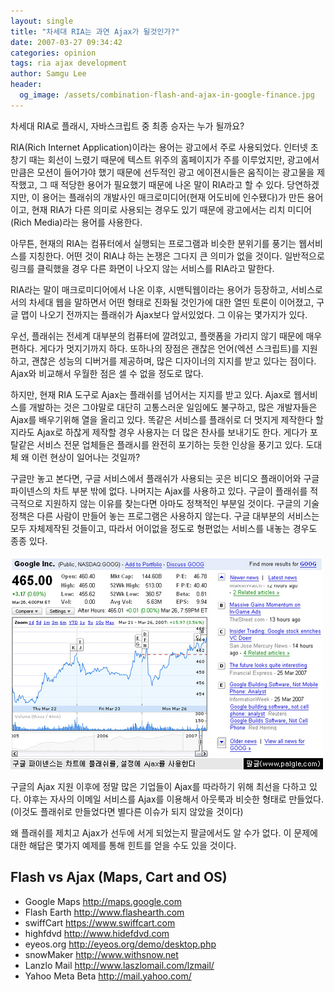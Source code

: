 ```yaml
---
layout: single
title: "차세대 RIA는 과연 Ajax가 될것인가?"
date: 2007-03-27 09:34:42
categories: opinion
tags: ria ajax development
author: Samgu Lee
header:
  og_image: /assets/combination-flash-and-ajax-in-google-finance.jpg
---
```


차세대 RIA로 플래시, 자바스크립트 중 최종 승자는 누가 될까요?

RIA(Rich Internet Application)이라는 용어는 광고에서 주로 사용되었다. 인터넷 초창기 때는 회선이 느렸기 때문에 텍스트 위주의 홈페이지가 주를 이루었지만, 광고에서 만큼은 모션이 들어가야 했기 때문에 선두적인 광고 에이젼시들은 움직이는 광고물을 제작했고, 그 때 적당한 용어가 필요했기 때문에 나온 말이 RIA라고 할 수 있다. 당연하겠지만, 이 용어는 플래쉬의 개발사인 매크로미디어(현재 어도비에 인수됐다)가 만든 용어이고, 현재 RIA가 다른 의미로 사용되는 경우도 있기 때문에 광고에서는 리치 미디어(Rich Media)라는 용어를 사용한다.

아무튼, 현재의 RIA는 컴퓨터에서 실행되는 프로그램과 비슷한 분위기를 풍기는 웹서비스를 지칭한다. 어떤 것이 RIA냐 하는 논쟁은 그다지 큰 의미가 없을 것이다. 일반적으로 링크를 클릭했을 경우 다른 화면이 나오지 않는 서비스를 RIA라고 말한다.

RIA라는 말이 매크로미디어에서 나온 이후, 시맨틱웹이라는 용어가 등장하고, 서비스로서의 차세대 웹을 말하면서 어떤 형태로 진화될 것인가에 대한 열띤 토론이 이어졌고, 구글 맵이 나오기 전까지는 플래쉬가 Ajax보다 앞서있었다. 그 이유는 몇가지가 있다.

우선, 플래쉬는 전세계 대부분의 컴퓨터에 깔려있고, 플랫폼을 가리지 않기 때문에 매우 편하다. 게다가 멋지기까지 하다. 또하나의 장점은 괜찮은 언어(엑션 스크립트)를 지원하고, 괜찮은 성능의 디버거를 제공하며, 많은 디자이너의 지지를 받고 있다는 점이다. Ajax와 비교해서 우월한 점은 셀 수 없을 정도로 많다.

하지만, 현재 RIA 도구로 Ajax는 플래쉬를 넘어서는 지지를 받고 있다. Ajax로 웹서비스를 개발하는 것은 그야말로 대단히 고통스러운 일임에도 불구하고, 많은 개발자들은 Ajax를 배우기위해 열을 올리고 있다. 똑같은 서비스를 플래쉬로 더 멋지게 제작한다 할지라도 Ajax로 하찮게 제작할 경우 사용자는 더 많은 찬사를 보내기도 한다. 게다가 포탈같은 서비스 전문 업체들은 플래시를 완전히 포기하는 듯한 인상을 풍기고 있다. 도대체 왜 이런 현상이 일어나는 것일까?

구글만 놓고 본다면, 구글 서비스에서 플래쉬가 사용되는 곳은 비디오 플래이어와 구글 파이넨스의 차트 부분 밖에 없다. 나머지는 Ajax를 사용하고 있다. 구글이 플래쉬를 적극적으로 지원하지 않는 이유를 찾는다면 아마도 정책적인 부분일 것이다. 구글의 기술정책은 다른 사람이 만들어 놓는 프로그램은 사용하지 않는다. 구글 대부분의 서비스는 모두 자체제작된 것들이고, 따라서 어이없을 정도로 형편없는 서비스를 내놓는 경우도 종종 있다.

![구글 파이넨스의 차트는 플래쉬를 사용한다](/assets/combination-flash-and-ajax-in-google-finance.jpg)

구글의 Ajax 지원 이후에 정말 많은 기업들이 Ajax를 따라하기 위해 최선을 다하고 있다. 야후는 자사의 이메일 서비스를 Ajax를 이용해서 아웃룩과 비슷한 형태로 만들었다.(이것도 플래쉬로 만들었다면 별다른 이슈가 되지 않았을 것이다)

왜 플래쉬를 제치고 Ajax가 선두에 서게 되었는지 팔글에서도 알 수가 없다. 이 문제에 대한 해답은 몇가지 예제를 통해 힌트를 얻을 수도 있을 것이다.

## Flash vs Ajax (Maps, Cart and OS)

- Google Maps http://maps.google.com
- Flash Earth http://www.flashearth.com
- swiffCart https://www.swiffcart.com
- highfdvd http://www.hidefdvd.com
- eyeos.org http://eyeos.org/demo/desktop.php
- snowMaker http://www.withsnow.net
- Lanzlo Mail http://www.laszlomail.com/lzmail/
- Yahoo Meta Beta http://mail.yahoo.com/
